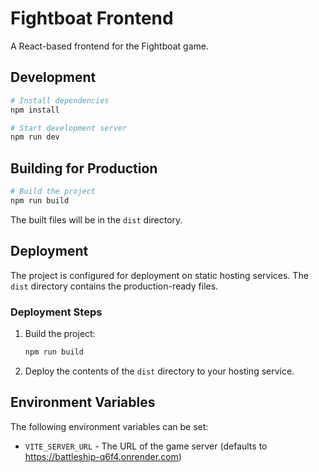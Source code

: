 # Fightboat Frontend

A React-based frontend for the Fightboat game.

## Development

```bash
# Install dependencies
npm install

# Start development server
npm run dev
```

## Building for Production

```bash
# Build the project
npm run build
```

The built files will be in the `dist` directory.

## Deployment

The project is configured for deployment on static hosting services. The `dist` directory contains the production-ready files.

### Deployment Steps

1. Build the project:
   ```bash
   npm run build
   ```

2. Deploy the contents of the `dist` directory to your hosting service.

## Environment Variables

The following environment variables can be set:

- `VITE_SERVER_URL` - The URL of the game server (defaults to https://battleship-q6f4.onrender.com) 